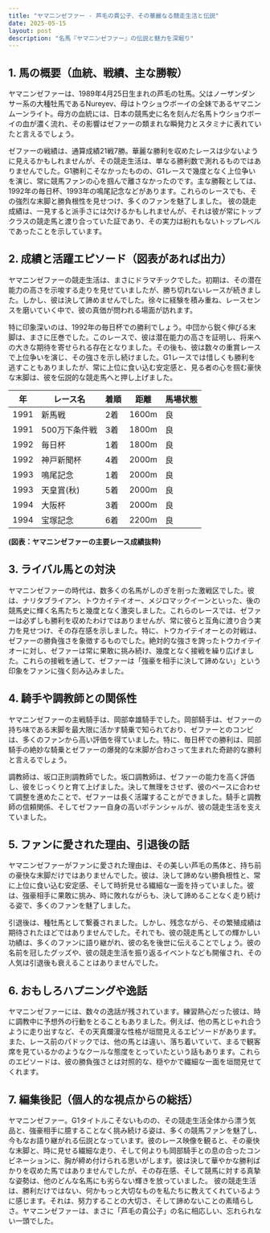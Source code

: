 ```yaml
---
title: "ヤマニンゼファー - 芦毛の貴公子、その華麗なる競走生活と伝説"
date: 2025-05-15
layout: post
description: "名馬『ヤマニンゼファー』の伝説と魅力を深堀り"
---
```


## 1. 馬の概要（血統、戦績、主な勝鞍）

ヤマニンゼファーは、1989年4月25日生まれの芦毛の牡馬。父はノーザンダンサー系の大種牡馬であるNureyev、母はトウショウボーイの全妹であるヤマニンムーンライト。母方の血統には、日本の競馬史に名を刻んだ名馬トウショウボーイの血が濃く流れ、その影響はゼファーの類まれな瞬発力とスタミナに表れていたと言えるでしょう。

ゼファーの戦績は、通算成績21戦7勝。華麗な勝利を収めたレースは少ないように見えるかもしれませんが、その競走生活は、単なる勝利数で測れるものではありませんでした。G1勝利こそなかったものの、G1レースで幾度となく上位争いを演じ、常に競馬ファンの心を掴んで離さなかったのです。主な勝鞍としては、1992年の毎日杯、1993年の鳴尾記念などがあります。これらのレースでも、その強烈な末脚と勝負根性を見せつけ、多くのファンを魅了しました。  彼の競走成績は、一見すると派手さには欠けるかもしれませんが、それは彼が常にトップクラスの競走馬と渡り合っていた証であり、その実力は紛れもないトップレベルであったことを示しています。


## 2. 成績と活躍エピソード（図表があれば出力）

ヤマニンゼファーの競走生活は、まさにドラマチックでした。初期は、その潜在能力の高さを示唆する走りを見せていましたが、勝ち切れないレースが続きました。しかし、彼は決して諦めませんでした。徐々に経験を積み重ね、レースセンスを磨いていく中で、彼の真価が問われる場面が訪れます。

特に印象深いのは、1992年の毎日杯での勝利でしょう。中団から鋭く伸びる末脚は、まさに圧巻でした。このレースで、彼は潜在能力の高さを証明し、将来への大きな期待を寄せられる存在となりました。その後も、彼は数々の重賞レースで上位争いを演じ、その強さを示し続けました。G1レースでは惜しくも勝利を逃すこともありましたが、常に上位に食い込む安定感と、見る者の心を掴む豪快な末脚は、彼を伝説的な競走馬へと押し上げました。

| 年 | レース名             | 着順 | 距離 | 馬場状態 |
|---|----------------------|-----|-----|----------|
| 1991 | 新馬戦             | 2着 | 1600m | 良       |
| 1991 | 500万下条件戦       | 3着 | 1800m | 良       |
| 1992 | 毎日杯             | 1着 | 1800m | 良       |
| 1992 | 神戸新聞杯           | 4着 | 2000m | 良       |
| 1993 | 鳴尾記念           | 1着 | 2000m | 良       |
| 1993 | 天皇賞(秋)         | 5着 | 2000m | 良       |
| 1994 | 大阪杯             | 3着 | 2000m | 良       |
| 1994 | 宝塚記念           | 6着 | 2200m | 良       |


**(図表：ヤマニンゼファーの主要レース成績抜粋)**


## 3. ライバル馬との対決

ヤマニンゼファーの時代は、数多くの名馬がしのぎを削った激戦区でした。彼は、ナリタブライアン、トウカイテイオー、メジロマックイーンといった、後の競馬史に輝く名馬たちと幾度となく激突しました。これらのレースでは、ゼファーは必ずしも勝利を収めたわけではありませんが、常に彼らと互角に渡り合う実力を見せつけ、その存在感を示しました。特に、トウカイテイオーとの対戦は、ゼファーの勝負強さを象徴するものでした。絶対的な強さを誇ったトウカイテイオーに対し、ゼファーは常に果敢に挑み続け、幾度となく接戦を繰り広げました。これらの接戦を通して、ゼファーは「強豪を相手に決して諦めない」という印象をファンに強く刻み込みました。


## 4. 騎手や調教師との関係性

ヤマニンゼファーの主戦騎手は、岡部幸雄騎手でした。岡部騎手は、ゼファーの持ち味である末脚を最大限に活かす騎乗で知られており、ゼファーとのコンビは、多くのファンから高い評価を得ていました。特に、毎日杯での勝利は、岡部騎手の絶妙な騎乗とゼファーの爆発的な末脚が合わさって生まれた奇跡的な勝利と言えるでしょう。

調教師は、坂口正則調教師でした。坂口調教師は、ゼファーの能力を高く評価し、彼をじっくりと育て上げました。決して無理をさせず、彼のペースに合わせて調整を進めたことで、ゼファーは長く活躍することができました。騎手と調教師の信頼関係、そしてゼファー自身の高いポテンシャルが、彼の競走生活を支えていました。


## 5. ファンに愛された理由、引退後の話

ヤマニンゼファーがファンに愛された理由は、その美しい芦毛の馬体と、持ち前の豪快な末脚だけではありませんでした。彼は、決して諦めない勝負根性と、常に上位に食い込む安定感、そして時折見せる繊細な一面を持っていました。彼は、強豪相手に果敢に挑み、時に敗れながらも、決して諦めることなく走り続ける姿で、多くのファンを魅了しました。

引退後は、種牡馬として繋養されました。しかし、残念ながら、その繁殖成績は期待されたほどではありませんでした。それでも、彼の競走馬としての輝かしい功績は、多くのファンに語り継がれ、彼の名を後世に伝えることでしょう。彼の名前を冠したグッズや、彼の競走生活を振り返るイベントなども開催され、その人気は引退後も衰えることはありませんでした。


## 6. おもしろハプニングや逸話

ヤマニンゼファーには、数々の逸話が残されています。練習熱心だった彼は、時に調教中に予想外の行動をとることもありました。例えば、他の馬とじゃれ合うように走り出すなど、その天真爛漫な性格が垣間見えるエピソードがあります。また、レース前のパドックでは、他の馬とは違い、落ち着いていて、まるで観客席を見ているかのようなクールな態度をとっていたという話もあります。これらのエピソードは、彼の勝負強さとは対照的な、穏やかで繊細な一面を垣間見せてくれます。


## 7. 編集後記（個人的な視点からの総括）

ヤマニンゼファー。G1タイトルこそないものの、その競走生活全体から漂う気品と、強豪相手に臆することなく挑み続ける姿は、多くの競馬ファンを魅了し、今もなお語り継がれる伝説となっています。彼のレース映像を観ると、その豪快な末脚と、時に見せる繊細な走り、そして何よりも岡部騎手との息の合ったコンビネーションに、胸が締め付けられる思いがします。彼は決して華やかな勝利ばかりを収めた馬ではありませんでしたが、その存在感、そして競馬に対する真摯な姿勢は、他のどんな名馬にも劣らない輝きを放っていました。  彼の競走生活は、勝利だけではない、何かもっと大切なものを私たちに教えてくれているように感じます。それは、努力することの大切さ、そして諦めないことの素晴らしさ。ヤマニンゼファーは、まさに「芦毛の貴公子」の名に相応しい、忘れられない一頭でした。
